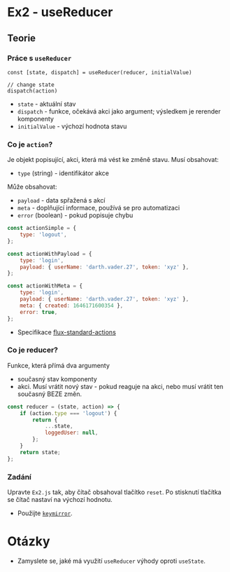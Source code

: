 # Ex2 - useReducer

## Teorie

### Práce s `useReducer`

```
const [state, dispatch] = useReducer(reducer, initialValue)

// change state
dispatch(action)
```

- `state` - aktuální stav
- `dispatch` - funkce, očekává akci jako argument; výsledkem je rerender komponenty
- `initialValue` - výchozí hodnota stavu

### Co je `action`?

Je objekt popisující, akci, která má vést ke změně stavu.
Musí obsahovat:

- `type` (string) - identifikátor akce

Může obsahovat:

- `payload` - data spřažená s akcí
- `meta` - doplňující informace, používá se pro automatizaci
- `error` (boolean) - pokud popisuje chybu

```js
const actionSimple = {
	type: 'logout',
};

const actionWithPayload = {
	type: 'login',
	payload: { userName: 'darth.vader.27', token: 'xyz' },
};

const actionWithMeta = {
	type: 'login',
	payload: { userName: 'darth.vader.27', token: 'xyz' },
	meta: { created: 1646171600354 },
	error: true,
};
```

- Specifikace [flux-standard-actions](https://github.com/redux-utilities/flux-standard-action)

### Co je reducer?

Funkce, která přímá dva argumenty

- současný stav komponenty
- akci.
  Musí vrátit nový stav - pokud reaguje na akci, nebo musí vrátit ten současný BEZE změn.

```js
const reducer = (state, action) => {
	if (action.type === 'logout') {
		return {
			...state,
			loggedUser: null,
		};
	}
	return state;
};
```

### Zadání

Upravte `Ex2.js` tak, aby čítač obsahoval tlačítko `reset`.
Po stisknutí tlačítka se čítač nastaví na výchozí hodnotu.

- Použijte [`keymirror`](https://www.npmjs.com/package/keymirror).

# Otázky

- Zamyslete se, jaké má využití `useReducer` výhody oproti `useState`.
